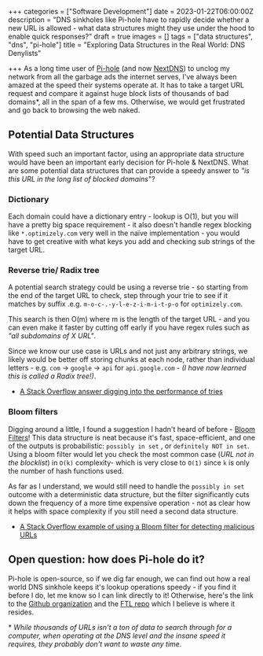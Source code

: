 +++
categories = ["Software Development"]
date = 2023-01-22T06:00:00Z
description = "DNS sinkholes like Pi-hole have to rapidly decide whether a new URL is allowed - what data structures might they use under the hood to enable quick responses?"
draft = true
images = []
tags = ["data structures", "dns", "pi-hole"]
title = "Exploring Data Structures in the Real World: DNS Denylists"

+++
As a long time user of [Pi-hole](https://pi-hole.net/) (and now [NextDNS](https://nextdns.io)) to unclog my network from all the garbage ads the internet serves, I've always been amazed at the speed their systems operate at. It has to take a target URL request and compare it against huge block lists of thousands of bad domains*, all in the span of a few ms. Otherwise, we would get frustrated and go back to browsing the web naked.

## Potential Data Structures

With speed such an important factor, using an appropriate data structure would have been an important early decision for Pi-hole & NextDNS. What are some potential data structures that can provide a speedy answer to _"is this URL in the long list of blocked domains_"?

### Dictionary

Each domain could have a dictionary entry - lookup is O(1), but you will have a pretty big space requirement - it also doesn't handle regex blocking like `*.optimizely.com` very well in the naïve implementation - you would have to get creative with what keys you add and checking sub strings of the target URL.

### Reverse trie/ Radix tree

A potential search strategy could be using a reverse trie - so starting from the end of the target URL to check, step through your trie to see if it matches by suffix .e.g. `m-o-c-.-y-l-e-z-i-m-i-t-p-o` for `optimizely.com`.

This search is then O(m) where m is the length of the target URL - and you can even make it faster by cutting off early if you have regex rules such as _"all subdomains of X URL"_.

Since we know our use case is URLs and not just any arbitrary strings, we likely would be better off storing chunks at each node, rather than individual letters - e.g. `com` -> `google` -> `api` for `api.google.com` - _(I have now learned this is called a Radix tree!)_.

* [A Stack Overflow answer digging into the performance of tries](https://stackoverflow.com/questions/5434813/longest-prefix-matches-for-urls)

### Bloom filters

Digging around a little, I found a suggestion I hadn't heard of before - [Bloom Filters](https://en.wikipedia.org/wiki/Bloom_filter)! This data structure is neat because it's fast, space-efficient, and one of the outputs is probabilistic:  `possibly in set` , or `definitely NOT in set`. Using a bloom filter would let you check the most common case (_URL not in the blocklist_) in `O(k)` complexity- which is very close to `O(1)` since `k` is only the number of hash functions used.

As far as I understand, we would still need to handle the  `possibly in set` outcome with a deterministic data structure, but the filter significantly cuts down the frequency of a more time expensive operation - not as clear how it helps with space complexity if you still need a second data structure.

* [A Stack Overflow example of using a Bloom filter for detecting malicious URLs](https://stackoverflow.com/questions/4282375/what-is-the-advantage-to-using-bloom-filters )

## Open question: how does Pi-hole do it?

Pi-hole is open-source, so if we dig far enough, we can find out how a real world DNS sinkhole keeps it's lookup operations speedy - if you find it before I do, let me know so I can link directly to it! Otherwise, here's the link to the [Github organization](https://github.com/pi-hole) and the [FTL repo]() which I believe is where it resides.

\* _While thousands of URLs isn't a ton of data to search through for a computer, when operating at the DNS level and the insane speed it requires, they probably don't want to waste any time._